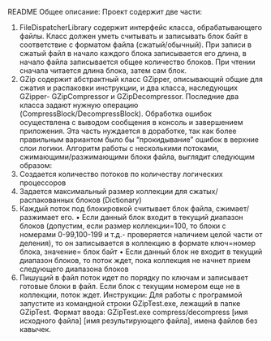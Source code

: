 README
Общее описание:
Проект содержит две части:
1)	FileDispatcherLibrary содержит интерфейс класса, обрабатывающего файлы. Класс должен уметь считывать и записывать блок байт в соответствие с форматом файла (сжатый/обычный). 
При записи в сжатый файл в начало каждого блока записывается его длина, в начало файла записывается общее количество блоков. При чтении сначала читается длина блока, затем сам блок.
2)	GZip содержит абстрактный класс GZipper, описывающий общие для сжатия и распаковки инструкции, и два класса, наследующих GZipper- GZipCompressor и GZipDecompressor. Последние два класса задают нужную операцию (CompressBlock/DecompressBlock).
Обработка ошибок осуществлена с выводом сообщения в консоль и завершением приложения. Эта часть нуждается в доработке, так как более правильным вариантом было бы “прокидывание” ошибок в верхние слои логики.
Алгоритм работы с несколькими потоками, сжимающими/разжимающими блоки файла, выглядит следующим образом:
1)	Создается количество потоков по количеству логических процессоров
2)	Задается максимальный размер коллекции для сжатых/распакованных блоков (Dictionary)
3)	Каждый поток под блокировкой считывает блок файла, сжимает/разжимает его. 
•	Если данный блок входит в текущий диапазон блоков (допустим, если размер коллекции=100, то блоки с номерами 0-99,100-199 и т.д.- проверяется наличием целой части от деления), то он записывается в коллекцию в формате ключ=номер блока, значение= блок байт
•	Если данный блок не входит в текущий диапазон блоков, то поток ждет, пока коллекция не начнет прием следующего диапазона блоков
4)	Пишущий в файл поток идет по порядку по ключам и записывает готовые блоки в файл. Если блок с текущим номером еще не в коллекции, поток ждет.
Инструкции:
Для работы с программой запустите из командной строки GZipTest.exe, лежащий в папке GZipTest. Формат ввода: GZipTest.exe compress/decompress [имя исходного файла] [имя результирующего файла], имена файлов без кавычек.
